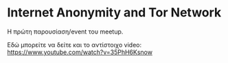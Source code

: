 # Internet Anonymity and Tor Network

Η πρώτη παρουσίαση/event του meetup.

Εδώ μπορείτε να δείτε και το αντίστοιχο video: https://www.youtube.com/watch?v=35PhH6Ksnow
